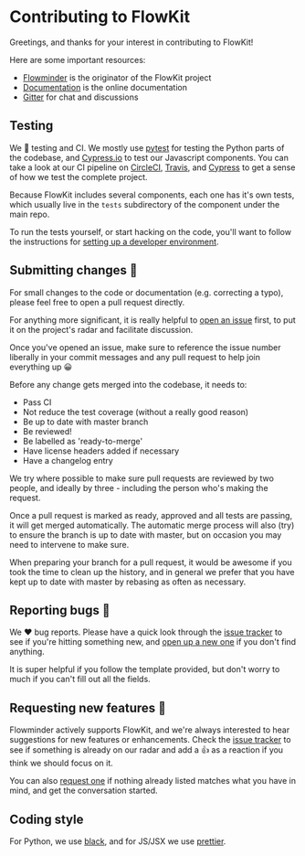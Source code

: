 # Contributing to FlowKit

Greetings, and thanks for your interest in contributing to FlowKit!

Here are some important resources:

  * [Flowminder](https://flowminder.org) is the originator of the FlowKit project
  * [Documentation](https://flowkit.xyz) is the online documentation
  * [Gitter](https://gitter.im/Flowminder/FlowKit) for chat and discussions

## Testing

We :green_heart: testing and CI. We mostly use [pytest](https://docs.pytest.org/en/latest/) for testing the Python parts of the codebase, and [Cypress.io](https://cypress.io) to test our Javascript components. You can take a look at our CI pipeline on [CircleCI](https://circleci.com/gh/Flowminder/workflows/FlowKit), [Travis](https://travis-ci.com/Flowminder/FlowKit), and [Cypress](https://dashboard.cypress.io/projects/67obxt/runs) to get a sense of how we test the complete project.

Because FlowKit includes several components, each one has it's own tests, which usually live in the `tests` subdirectory of the component under the main repo.

To run the tests yourself, or start hacking on the code, you'll want to follow the instructions for [setting up  a developer environment](https://flowkit.xyz/developer/dev_environment_setup/).

## Submitting changes :hammer:

For small changes to the code or documentation (e.g. correcting a typo), please feel free to open a pull request directly.

For anything more significant, it is really helpful to [open an issue](https://github.com/Flowminder/FlowKit/issues/new/choose) first, to put it on the project's radar and facilitate discussion.

Once you've opened an issue, make sure to reference the issue number liberally in your commit messages and any pull request to help join everything up :grinning:

Before any change gets merged into the codebase, it needs to:

- Pass CI
- Not reduce the test coverage (without a really good reason)
- Be up to date with master branch
- Be reviewed!
- Be labelled as 'ready-to-merge'
- Have license headers added if necessary
- Have a changelog entry

We try where possible to make sure pull requests are reviewed by two people, and ideally by three - including the person who's making the request.

Once a pull request is marked as ready, approved and all tests are passing, it will get merged automatically. The automatic merge process will also (try) to ensure the branch is up to date with master, but on occasion you may need to intervene to make sure.

When preparing your branch for a pull request, it would be awesome if you took the time to clean up the history, and in general we prefer that you have kept up to date with master by rebasing as often as necessary.
    
## Reporting bugs :bug:

We :heart: bug reports. Please have a quick look through the [issue tracker](https://github.com/Flowminder/FlowKit/issues?utf8=✓&q=is%3Aissue+is%3Aopen+label%3Abug+) to see if you're hitting something new, and [open up a new one](https://github.com/Flowminder/FlowKit/issues/new?template=bug_report.md) if you don't find anything.

It is super helpful if you follow the template provided, but don't worry to much if you can't fill out all the fields. 

## Requesting new features :rocket:

Flowminder actively supports FlowKit, and we're always interested to hear suggestions for new features or enhancements. Check the [issue tracker](https://github.com/Flowminder/FlowKit/issues?q=is%3Aissue+is%3Aopen+label%3Aenhancement) to see if something is already on our radar and add a :+1: as a reaction if you think we should focus on it.

You can also [request one](https://github.com/Flowminder/FlowKit/issues/new?template=feature_request.md) if nothing already listed matches what you have in mind, and get the conversation started.

## Coding style

For Python, we use [black](https://github.com/python/black), and for JS/JSX we use [prettier](https://github.com/prettier/prettier).


